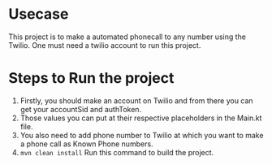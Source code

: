 # Usecase

This project is to make a automated phonecall to any number using the Twilio. One must need a twilio account to run this project.

# Steps to Run the project

1. Firstly, you should make an account on Twilio and from there you can get your accountSid and authToken.
2. Those values you can put at their respective placeholders in the Main.kt file.
3. You also need to add phone number to Twilio at which you want to make a phone call as Known Phone numbers.
4. `mvn clean install` Run this command to build the project.
